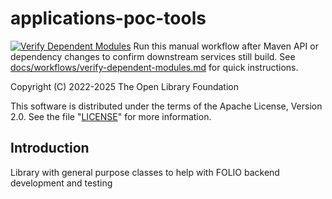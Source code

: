 # applications-poc-tools

[![Verify Dependent Modules](https://github.com/folio-org/applications-poc-tools/actions/workflows/verify-dependent-modules.yml/badge.svg)](https://github.com/folio-org/applications-poc-tools/actions/workflows/verify-dependent-modules.yml)
Run this manual workflow after Maven API or dependency changes to confirm downstream services still build.
See [docs/workflows/verify-dependent-modules.md](docs/workflows/verify-dependent-modules.md) for quick instructions.

Copyright (C) 2022-2025 The Open Library Foundation

This software is distributed under the terms of the Apache License,
Version 2.0. See the file "[LICENSE](LICENSE)" for more information.

## Introduction

Library with general purpose classes to help with FOLIO backend development and testing
